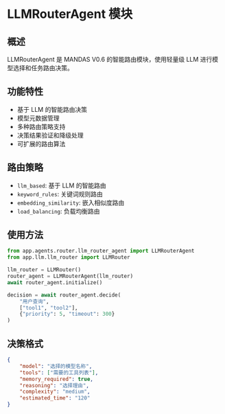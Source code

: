 # LLMRouterAgent 模块

## 概述
LLMRouterAgent 是 MANDAS V0.6 的智能路由模块，使用轻量级 LLM 进行模型选择和任务路由决策。

## 功能特性
- 基于 LLM 的智能路由决策
- 模型元数据管理
- 多种路由策略支持
- 决策结果验证和降级处理
- 可扩展的路由算法

## 路由策略
- `llm_based`: 基于 LLM 的智能路由
- `keyword_rules`: 关键词规则路由
- `embedding_similarity`: 嵌入相似度路由
- `load_balancing`: 负载均衡路由

## 使用方法
```python
from app.agents.router.llm_router_agent import LLMRouterAgent
from app.llm.llm_router import LLMRouter

llm_router = LLMRouter()
router_agent = LLMRouterAgent(llm_router)
await router_agent.initialize()

decision = await router_agent.decide(
    "用户查询",
    ["tool1", "tool2"],
    {"priority": 5, "timeout": 300}
)
```

## 决策格式
```json
{
    "model": "选择的模型名称",
    "tools": ["需要的工具列表"],
    "memory_required": true,
    "reasoning": "选择理由",
    "complexity": "medium",
    "estimated_time": "120"
}
```

